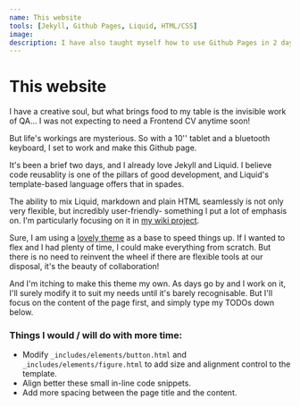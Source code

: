 ```yaml
---
name: This website
tools: [Jekyll, Github Pages, Liquid, HTML/CSS]
image: 
description: I have also taught myself how to use Github Pages in 2 days for this.
---
```


# This website

I have a creative soul, but what brings food to my table is the invisible work of QA... I was not expecting to need a Frontend CV anytime soon! 

But life's workings are mysterious. So with a 10'' tablet and a bluetooth keyboard, I set to work and make this Github page.

It's been a brief two days, and I already love Jekyll and Liquid. I believe code reusablity is one of the pillars of good development, and Liquid's template-based language offers that in spades.

The ability to mix Liquid, markdown and plain HTML seamlessly is not only very flexible, but incredibly user-friendly- something I put a lot of emphasis on. I'm particularly focusing on it in [my wiki project](/projects/3-dl-elysium-wiki).

Sure, I am using a [lovely theme](https://github.com/yousinix/portfolYOU) as a base to speed things up. If I wanted to flex and I had plenty of time, I could make everything from scratch. But there is no need to reinvent the wheel if there are flexible tools at our disposal, it's the beauty of collaboration!

And I'm itching to make this theme my own. As days go by and I work on it, I'll surely modify it to suit my needs until it's barely recognisable. But I'll focus on the content of the page first, and simply type my TODOs down below.


<h3>Things I would / will do with more time:</h3>

* Modify `_includes/elements/button.html` and `_includes/elements/figure.html` to add size and alignment control to the template.
* Align better these small in-line code snippets.
* Add more spacing between the page title and the content.
